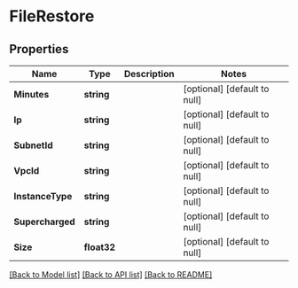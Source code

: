 # FileRestore

## Properties
Name | Type | Description | Notes
------------ | ------------- | ------------- | -------------
**Minutes** | **string** |  | [optional] [default to null]
**Ip** | **string** |  | [optional] [default to null]
**SubnetId** | **string** |  | [optional] [default to null]
**VpcId** | **string** |  | [optional] [default to null]
**InstanceType** | **string** |  | [optional] [default to null]
**Supercharged** | **string** |  | [optional] [default to null]
**Size** | **float32** |  | [optional] [default to null]

[[Back to Model list]](../README.md#documentation-for-models) [[Back to API list]](../README.md#documentation-for-api-endpoints) [[Back to README]](../README.md)


